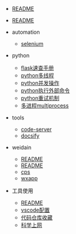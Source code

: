 - [README](README.md)
- [README](README.md)

- automation
  - [selenium](automation/selenium.md)

- python
  - [flask速查手册](python/flask速查手册.md)
  - [python多线程](python/python多线程.md)
  - [python并发操作](python/python并发操作.md)
  - [python执行外部命令](python/python执行外部命令.md)
  - [python重试机制](python/python重试机制.md)
  - [多进程multiprocess](python/多进程multiprocess.md)

- tools
  - [code-server](tools/code-server.md)
  - [docsify](tools/docsify.md)

- weidain
  - [README](weidain/README.md)
  - [README](weidain/README.md)
  - [cps](weidain/cps.md)
  - [wxapp](weidain/wxapp.md)

- 工具使用
  - [README](工具使用/README.md)
  - [vscode配置](工具使用/vscode配置.md)
  - [代码仓库收藏](工具使用/代码仓库收藏.md)
  - [科学上网](工具使用/科学上网.md)
